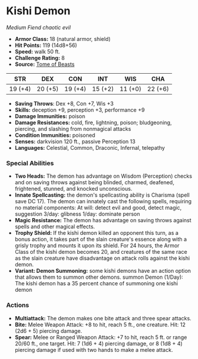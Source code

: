 # Kishi Demon

*Medium* *Fiend* *chaotic evil*

- **Armor Class:** 18 (natural armor, shield)
- **Hit Points:** 119 (14d8+56)
- **Speed:** walk 50 ft.
- **Challenge Rating:** 8
- **Source:** [Tome of Beasts](https://koboldpress.com/kpstore/product/tome-of-beasts-for-5th-edition-print/)

| STR | DEX | CON | INT | WIS | CHA |
| --- | --- | --- | --- | --- | --- |
| 19 (+4) | 20 (+5) | 19 (+4) | 15 (+2) | 11 (+0) | 22 (+6) |

- **Saving Throws**: Dex +8, Con +7, Wis +3
- **Skills:** deception +9, perception +3, performance +9
- **Damage Immunities:** poison
- **Damage Resistances:** cold, fire, lightning, poison; bludgeoning, piercing, and slashing from nonmagical attacks
- **Condition Immunities:** poisoned
- **Senses:** darkvision 120 ft., passive Perception 13
- **Languages:** Celestial, Common, Draconic, Infernal, telepathy
### Special Abilities
- **Two Heads:** The demon has advantage on Wisdom (Perception) checks and on saving throws against being blinded, charmed, deafened, frightened, stunned, and knocked unconscious.
- **Innate Spellcasting:** the demon's spellcasting ability is Charisma (spell save DC 17). The demon can innately cast the following spells, requiring no material components: At will: detect evil and good, detect magic, suggestion  3/day: glibness  1/day: dominate person
- **Magic Resistance:** The demon has advantage on saving throws against spells and other magical effects.
- **Trophy Shield:** If the kishi demon killed an opponent this turn, as a bonus action, it takes part of the slain creature's essence along with a grisly trophy and mounts it upon its shield. For 24 hours, the Armor Class of the kishi demon becomes 20, and creatures of the same race as the slain creature have disadvantage on attack rolls against the kishi demon.
- **Variant: Demon Summoning:** some kishi demons have an action option that allows them to summon other demons.  summon Demon (1/Day): The kishi demon has a 35 percent chance of summoning one kishi demon
### Actions
- **Multiattack:** The demon makes one bite attack and three spear attacks.
- **Bite:** Melee Weapon Attack: +8 to hit, reach 5 ft., one creature. Hit: 12 (2d6 + 5) piercing damage.
- **Spear:** Melee or Ranged Weapon Attack: +7 to hit, reach 5 ft. or range 20/60 ft., one target. Hit: 7 (1d6 + 4) piercing damage, or 8 (1d8 + 4) piercing damage if used with two hands to make a melee attack.
